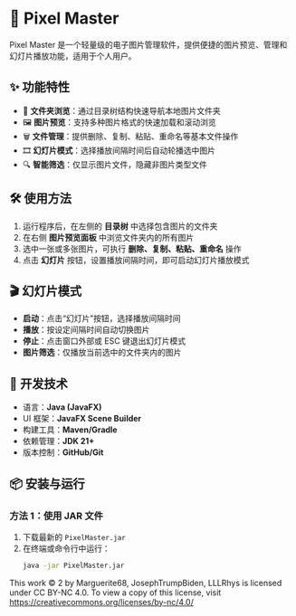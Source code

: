 # 🎨 Pixel Master

Pixel Master 是一个轻量级的电子图片管理软件，提供便捷的图片预览、管理和幻灯片播放功能，适用于个人用户。

## ✨ 功能特性

- 📁 **文件夹浏览**：通过目录树结构快速导航本地图片文件夹
- 🖼 **图片预览**：支持多种图片格式的快速加载和滚动浏览
- 🗑 **文件管理**：提供删除、复制、粘贴、重命名等基本文件操作
- 🎞 **幻灯片模式**：选择播放间隔时间后自动轮播选中图片
- 🔍 **智能筛选**：仅显示图片文件，隐藏非图片类型文件

## 🛠 使用方法

1. 运行程序后，在左侧的 **目录树** 中选择包含图片的文件夹
2. 在右侧 **图片预览面板** 中浏览文件夹内的所有图片
3. 选中一张或多张图片，可执行 **删除、复制、粘贴、重命名** 操作
4. 点击 **幻灯片** 按钮，设置播放间隔时间，即可启动幻灯片播放模式

## 🎬 幻灯片模式

- **启动**：点击“幻灯片”按钮，选择播放间隔时间
- **播放**：按设定间隔时间自动切换图片
- **停止**：点击窗口外部或 ESC 键退出幻灯片模式
- **图片筛选**：仅播放当前选中的文件夹内的图片

## 🔧 开发技术

- 语言：**Java (JavaFX)**
- UI 框架：**JavaFX Scene Builder**
- 构建工具：**Maven/Gradle**
- 依赖管理：**JDK 21+**
- 版本控制：**GitHub/Git**

## 📦 安装与运行

### **方法 1：使用 JAR 文件**
1. 下载最新的 `PixelMaster.jar`
2. 在终端或命令行中运行：
   ```sh
   java -jar PixelMaster.jar

This work © 2 by Marguerite68, JosephTrumpBiden, LLLRhys is licensed under CC BY-NC 4.0. To view a copy of this license, visit https://creativecommons.org/licenses/by-nc/4.0/
